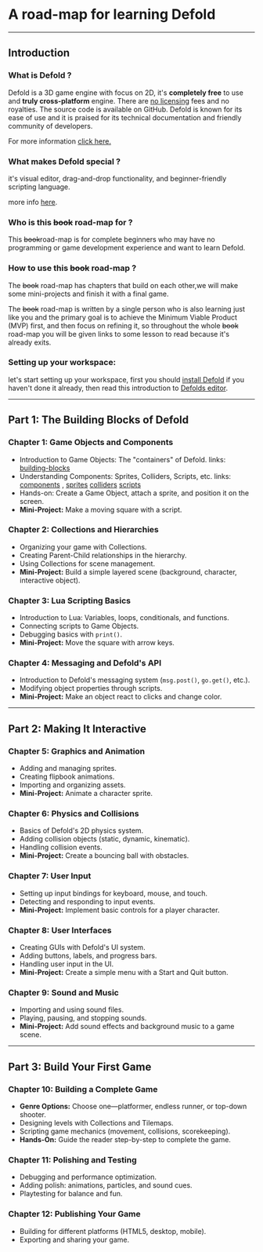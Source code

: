 # A road-map for learning Defold

---

## Introduction

### What is Defold ?

Defold is a 3D game engine with focus on 2D, it's **completely free** to use and **truly cross-platform** engine.
There are [no licensing](https://defold.com/license/) fees and no royalties.
The source code is available on GitHub.
Defold is known for its ease of use and it is praised for its technical documentation and friendly community of developers.

For more information [click here.](https://defold.com/about/)

### What makes Defold special ?

it's visual editor, drag-and-drop functionality, and beginner-friendly scripting language.

more info [here](https://defold.com/product/).

### Who is this ~~book~~ road-map for ?

This ~~book~~road-map is for complete beginners who may have no programming or game development experience and want to learn Defold.

### How to use this ~~book~~ road-map ?

The ~~book~~ road-map has chapters that build on each other,we will make some mini-projects and finish it with a final game.

The ~~book~~ road-map is written by a single person who is also learning just like you and the primary goal is to achieve the Minimum Viable Product (MVP) first, and then focus on refining it, so throughout the whole ~~book~~ road-map you will be given links to some lesson to read because it's already exits.

### Setting up your workspace:

let's start setting up your workspace, first you should [install Defold](https://defold.com/manuals/install/) if you haven't done it already, then read this introduction to [Defolds editor](https://defold.com/manuals/editor/).

---

## **Part 1: The Building Blocks of Defold**

### **Chapter 1: Game Objects and Components**

- Introduction to Game Objects: The "containers" of Defold. links: [building-blocks](https://defold.com/manuals/building-blocks/)
- Understanding Components: Sprites, Colliders, Scripts, etc. links: [components](https://defold.com/manuals/components/) , [sprites](https://defold.com/manuals/sprite/) [colliders](https://defold.com/manuals/physics/) [scripts](https://defold.com/manuals/script/)
- Hands-on: Create a Game Object, attach a sprite, and position it on the screen.
- **Mini-Project:** Make a moving square with a script.

### **Chapter 2: Collections and Hierarchies**

- Organizing your game with Collections.
- Creating Parent-Child relationships in the hierarchy.
- Using Collections for scene management.
- **Mini-Project:** Build a simple layered scene (background, character, interactive object).

### **Chapter 3: Lua Scripting Basics**

- Introduction to Lua: Variables, loops, conditionals, and functions.
- Connecting scripts to Game Objects.
- Debugging basics with `print()`.
- **Mini-Project:** Move the square with arrow keys.

### **Chapter 4: Messaging and Defold's API**

- Introduction to Defold's messaging system (`msg.post()`, `go.get()`, etc.).
- Modifying object properties through scripts.
- **Mini-Project:** Make an object react to clicks and change color.

---

## **Part 2: Making It Interactive**

### **Chapter 5: Graphics and Animation**

- Adding and managing sprites.
- Creating flipbook animations.
- Importing and organizing assets.
- **Mini-Project:** Animate a character sprite.

### **Chapter 6: Physics and Collisions**

- Basics of Defold's 2D physics system.
- Adding collision objects (static, dynamic, kinematic).
- Handling collision events.
- **Mini-Project:** Create a bouncing ball with obstacles.

### **Chapter 7: User Input**

- Setting up input bindings for keyboard, mouse, and touch.
- Detecting and responding to input events.
- **Mini-Project:** Implement basic controls for a player character.

### **Chapter 8: User Interfaces**

- Creating GUIs with Defold's UI system.
- Adding buttons, labels, and progress bars.
- Handling user input in the UI.
- **Mini-Project:** Create a simple menu with a Start and Quit button.

### **Chapter 9: Sound and Music**

- Importing and using sound files.
- Playing, pausing, and stopping sounds.
- **Mini-Project:** Add sound effects and background music to a game scene.

---

## **Part 3: Build Your First Game**

### **Chapter 10: Building a Complete Game**

- **Genre Options:** Choose one—platformer, endless runner, or top-down shooter.
- Designing levels with Collections and Tilemaps.
- Scripting game mechanics (movement, collisions, scorekeeping).
- **Hands-On:** Guide the reader step-by-step to complete the game.

### **Chapter 11: Polishing and Testing**

- Debugging and performance optimization.
- Adding polish: animations, particles, and sound cues.
- Playtesting for balance and fun.

### **Chapter 12: Publishing Your Game**

- Building for different platforms (HTML5, desktop, mobile).
- Exporting and sharing your game.
